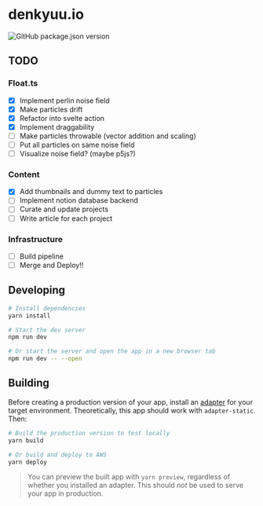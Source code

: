 # denkyuu.io

![GitHub package.json version](https://img.shields.io/github/package-json/v/iandoesallthethings/denkyuu.io)

## TODO

### Float.ts
- [x] Implement perlin noise field
- [x] Make particles drift
- [x] Refactor into svelte action
- [x] Implement draggability
- [ ] Make particles throwable (vector addition and scaling)
- [ ] Put all particles on same noise field
- [ ] Visualize noise field? (maybe p5js?)

### Content
- [x] Add thumbnails and dummy text to particles
- [ ] Implement notion database backend
- [ ] Curate and update projects
- [ ] Write article for each project

### Infrastructure
- [ ] Build pipeline
- [ ] Merge and Deploy!!

## Developing

```bash
# Install dependencies
yarn install

# Start the dev server
npm run dev

# Or start the server and open the app in a new browser tab
npm run dev -- --open
```

## Building

Before creating a production version of your app, install an [adapter](https://kit.svelte.dev/docs#adapters) for your target environment. Theoretically, this app should work with `adapter-static`. Then:

```bash
# Build the production version to test locally
yarn build

# Or build and deploy to AWS
yarn deploy
```

> You can preview the built app with `yarn preview`, regardless of whether you installed an adapter. This should _not_ be used to serve your app in production.
